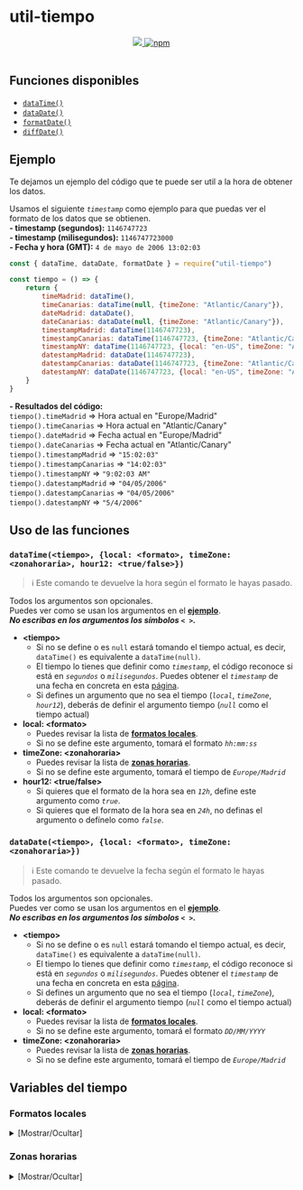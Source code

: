 # util-tiempo

<div align="center">
<a href="https://www.npmjs.com/package/util-tiempo">
<img src="https://img.shields.io/npm/v/util-tiempo?label=Version&logo=npm&style=for-the-badge">
</a>
<a href="https://www.npmjs.com/package/util-tiempo">
<img alt="npm" src="https://img.shields.io/npm/dw/util-tiempo?logo=npm&style=for-the-badge">
</a><br><br>
</div>

## Funciones disponibles
* [`dataTime()`](#dataTime)
* [`dataDate()`](#dataDate)
* [`formatDate()`](#formatDate)
* [`diffDate()`](#formatDate)

<h2 id="ejemplo">Ejemplo</h2>

Te dejamos un ejemplo del código que te puede ser util a la hora de obtener los datos.

Usamos el siguiente *`timestamp`* como ejemplo para que puedas ver el formato de los datos que se obtienen.<br>
**- timestamp (segundos):** `1146747723`<br>
**- timestamp (milisegundos):** `1146747723000`<br>
**- Fecha y hora (GMT):** `4 de mayo de 2006 13:02:03`

```js
const { dataTime, dataDate, formatDate } = require("util-tiempo")

const tiempo = () => {
    return {
        timeMadrid: dataTime(),
        timeCanarias: dataTime(null, {timeZone: "Atlantic/Canary"}),
        dateMadrid: dataDate(),
        dateCanarias: dataDate(null, {timeZone: "Atlantic/Canary"}),
        timestampMadrid: dataTime(1146747723),
        timestampCanarias: dataTime(1146747723, {timeZone: "Atlantic/Canary"}),
        timestampNY: dataTime(1146747723, {local: "en-US", timeZone: "America/New_York", hour12: true}),
        datestampMadrid: dataDate(1146747723),
        datestampCanarias: dataDate(1146747723, {timeZone: "Atlantic/Canary"}),
        datestampNY: dataDate(1146747723, {local: "en-US", timeZone: "America/New_York"}),
    }
}
```

**\- Resultados del código:**<br>
`tiempo().timeMadrid` => Hora actual en "Europe/Madrid"<br>
`tiempo().timeCanarias` => Hora actual en "Atlantic/Canary"<br>
`tiempo().dateMadrid` => Fecha actual en "Europe/Madrid"<br>
`tiempo().dateCanarias` => Fecha actual en "Atlantic/Canary"<br>
`tiempo().timestampMadrid` => `"15:02:03"`<br>
`tiempo().timestampCanarias` => `"14:02:03"`<br>
`tiempo().timestampNY` => `"9:02:03 AM"`<br>
`tiempo().datestampMadrid` => `"04/05/2006"`<br>
`tiempo().datestampCanarias` => `"04/05/2006"`<br>
`tiempo().datestampNY` => `"5/4/2006"`<br>


## Uso de las funciones

<h3 id="dataTime">
<code>dataTime(&lt;tiempo&gt;, {local: &lt;formato&gt;, timeZone: &lt;zonahoraria&gt;, hour12: &lt;true/false&gt;})</code>
</h3>

> ℹ Este comando te devuelve la hora según el formato le hayas pasado.

Todos los argumentos son opcionales.<br>
Puedes ver como se usan los argumentos en el [**ejemplo**](#ejemplo).<br>***No escribas en los argumentos los símbolos `< >`.***
* **&lt;tiempo&gt;**
  * Si no se define o es `null` estará tomando el tiempo actual, es decir, `dataTime()` es equivalente a `dataTime(null)`.
  * El tiempo lo tienes que definir como *`timestamp`*, el código reconoce si está en *`segundos`* o *`milisegundos`*. Puedes obtener el *`timestamp`* de una fecha en concreta en esta [página](https://www.epochconverter.com/ 'Epoch & Unix Timestamp Conversion Tools').
  * Si defines un argumento que no sea el tiempo (*`local`*, *`timeZone`*, *`hour12`*), deberás de definir el argumento tiempo (*`null`* como el tiempo actual)
* **local: &lt;formato&gt;** 
  * Puedes revisar la lista de [**formatos locales**](#local).
  * Si no se define este argumento, tomará el formato *`hh:mm:ss`*
* **timeZone: &lt;zonahoraria&gt;** 
  * Puedes revisar la lista de [**zonas horarias**](#timezone).
  * Si no se define este argumento, tomará el tiempo de *`Europe/Madrid`*
* **hour12: &lt;true/false&gt;** 
  * Si quieres que el formato de la hora sea en *`12h`*, define este argumento como *`true`*.
  * Si quieres que el formato de la hora sea en *`24h`*, no definas el argumento o defínelo como *`false`*.

<h3 id="dataDate">
<code>dataDate(&lt;tiempo&gt;, {local: &lt;formato&gt;, timeZone: &lt;zonahoraria&gt;})</code>
</h3>

> ℹ Este comando te devuelve la fecha según el formato le hayas pasado.

Todos los argumentos son opcionales.<br>
Puedes ver como se usan los argumentos en el [**ejemplo**](#ejemplo).<br>***No escribas en los argumentos los símbolos `< >`.***
* **&lt;tiempo&gt;**
  * Si no se define o es `null` estará tomando el tiempo actual, es decir, `dataTime()` es equivalente a `dataTime(null)`.
  * El tiempo lo tienes que definir como *`timestamp`*, el código reconoce si está en *`segundos`* o *`milisegundos`*. Puedes obtener el *`timestamp`* de una fecha en concreta en esta [página](https://www.epochconverter.com/ 'Epoch & Unix Timestamp Conversion Tools').
  * Si defines un argumento que no sea el tiempo (*`local`*, *`timeZone`*), deberás de definir el argumento tiempo (*`null`* como el tiempo actual)
* **local: &lt;formato&gt;** 
  * Puedes revisar la lista de [**formatos locales**](#local).
  * Si no se define este argumento, tomará el formato *`DD/MM/YYYY`*
* **timeZone: &lt;zonahoraria&gt;** 
  * Puedes revisar la lista de [**zonas horarias**](#timezone).
  * Si no se define este argumento, tomará el tiempo de *`Europe/Madrid`*

## Variables del tiempo

<h3 id="local">Formatos locales</h3>

<div>
<details>
<summary>
<spam >
[Mostrar/Ocultar]
</spam>
</summary>
<br>
<div align="center">
<p><b><code>4 de mayo de 2006 01:02:03 (24h)</code></b></p>

<table style="text-align: center">
<tr><th><center>local</th><th><center>Time (24h)</th><th><center>Time (12h)</th><th><center>Date</th></tr>
<tr><td>ar-SA</td><td> ٠١:٠٢:٠٣</td><td> ١:٠٢:٠٣ ص</td><td>٦‏/٤‏/١٤٢٧ هـ</td></tr>
<tr><td>bn-BD</td><td> ০১:০২:০৩</td><td> ১:০২:০৩ AM</td><td>৪/৫/২০০৬</td></tr>
<tr><td>bn-IN</td><td> ০১:০২:০৩</td><td> ১:০২:০৩ AM</td><td>৪/৫/২০০৬</td></tr>
<tr><td>cs-CZ</td><td> 1:02:03</td><td> 1:02:03 dop.</td><td>4. 5. 2006</td></tr>
<tr><td>da-DK</td><td> 01.02.03</td><td> 1.02.03 AM</td><td>4.5.2006</td></tr>
<tr><td>de-AT</td><td> 01:02:03</td><td> 1:02:03 AM</td><td>4.5.2006</td></tr>
<tr><td>de-CH</td><td> 01:02:03</td><td> 1:02:03 AM</td><td>4.5.2006</td></tr>
<tr><td>de-DE</td><td> 01:02:03</td><td> 1:02:03 AM</td><td>4.5.2006</td></tr>
<tr><td>el-GR</td><td> 01:02:03</td><td> 1:02:03 π.μ.</td><td>4/5/2006</td></tr>
<tr><td>en-AU</td><td> 01:02:03</td><td> 1:02:03 am</td><td>04/05/2006</td></tr>
<tr><td>en-CA</td><td> 01:02:03</td><td> 1:02:03 a.m.</td><td>2006-05-04</td></tr>
<tr><td>en-GB</td><td> 01:02:03</td><td> 1:02:03 am</td><td>04/05/2006</td></tr>
<tr><td>en-IE</td><td> 01:02:03</td><td> 1:02:03 a.m.</td><td>4/5/2006</td></tr>
<tr><td>en-IN</td><td> 01:02:03</td><td> 1:02:03 am</td><td>4/5/2006</td></tr>
<tr><td>en-NZ</td><td> 01:02:03</td><td> 1:02:03 am</td><td>4/05/2006</td></tr>
<tr><td>en-US</td><td> 01:02:03</td><td> 1:02:03 AM</td><td>5/4/2006</td></tr>
<tr><td>en-ZA</td><td> 01:02:03</td><td> 1:02:03 am</td><td>2006/05/04</td></tr>
<tr><td>es-AR</td><td> 01:02:03</td><td> 01:02:03</td><td>4/5/2006</td></tr>
<tr><td>es-CL</td><td> 01:02:03</td><td> 1:02:03 a. m.</td><td>04-05-2006</td></tr>
<tr><td>es-CO</td><td> 1:02:03</td><td> 1:02:03 a. m.</td><td>4/5/2006</td></tr>
<tr><td>es-ES</td><td> 1:02:03</td><td> 1:02:03 a. m.</td><td>4/5/2006</td></tr>
<tr><td>es-MX</td><td> 1:02:03</td><td> 1:02:03 a. m.</td><td>4/5/2006</td></tr>
<tr><td>es-US</td><td> 01:02:03</td><td> 1:02:03 a. m.</td><td>4/5/2006</td></tr>
<tr><td>fi-FI</td><td> 1.02.03</td><td> 1.02.03 ap.</td><td>4.5.2006</td></tr>
<tr><td>fr-BE</td><td> 01:02:03</td><td> 1:02:03 AM</td><td>04/05/2006</td></tr>
<tr><td>fr-CA</td><td> 01 h 02 min 03 s</td><td> 1 h 02 min 03 s a.m.</td><td>2006-05-04</td></tr>
<tr><td>fr-CH</td><td> 01:02:03</td><td> 1:02:03 AM</td><td>04.05.2006</td></tr>
<tr><td>fr-FR</td><td> 01:02:03</td><td> 1:02:03 AM</td><td>04/05/2006</td></tr>
<tr><td>he-IL</td><td> 1:02:03</td><td> 1:02:03 לפנה״צ</td><td>4.5.2006</td></tr>
<tr><td>hi-IN</td><td> 01:02:03</td><td> 1:02:03 am</td><td>4/5/2006</td></tr>
<tr><td>hu-HU</td><td> 1:02:03</td><td> de. 1:02:03</td><td>2006. 05. 04.</td></tr>
<tr><td>id-ID</td><td> 01.02.03</td><td> 1.02.03 AM</td><td>4/5/2006</td></tr>
<tr><td>it-CH</td><td> 01:02:03</td><td> 1:02:03 AM</td><td>4/5/2006</td></tr>
<tr><td>it-IT</td><td> 01:02:03</td><td> 1:02:03 AM</td><td>4/5/2006</td></tr>
<tr><td>ja-JP</td><td> 1:02:03</td><td> 午前1:02:03</td><td>2006/5/4</td></tr>
<tr><td>ko-KR</td><td> 1시 2분 3초</td><td> 오전 1:02:03</td><td>2006. 5. 4.</td></tr>
<tr><td>nl-BE</td><td> 01:02:03</td><td> 1:02:03 a.m.</td><td>4/5/2006</td></tr>
<tr><td>nl-NL</td><td> 01:02:03</td><td> 1:02:03 a.m.</td><td>4-5-2006</td></tr>
<tr><td>no-NO</td><td> 01:02:03</td><td> 1:02:03 a.m.</td><td>4.5.2006</td></tr>
<tr><td>pl-PL</td><td> 01:02:03</td><td> 1:02:03 AM</td><td>4.05.2006</td></tr>
<tr><td>pt-BR</td><td> 01:02:03</td><td> 1:02:03 AM</td><td>04/05/2006</td></tr>
<tr><td>pt-PT</td><td> 01:02:03</td><td> 1:02:03 da manhã</td><td>04/05/2006</td></tr>
<tr><td>ro-RO</td><td> 01:02:03</td><td> 1:02:03 a.m.</td><td>04.05.2006</td></tr>
<tr><td>ru-RU</td><td> 01:02:03</td><td> 1:02:03 AM</td><td>04.05.2006</td></tr>
<tr><td>sk-SK</td><td> 1:02:03</td><td> 1:02:03 AM</td><td>4. 5. 2006</td></tr>
<tr><td>sv-SE</td><td> 01:02:03</td><td> 1:02:03 fm</td><td>2006-05-04</td></tr>
<tr><td>ta-IN</td><td> 01:02:03</td><td> முற்பகல் 1:02:03</td><td>4/5/2006</td></tr>
<tr><td>ta-LK</td><td> 01:02:03</td><td> முற்பகல் 1:02:03</td><td>4/5/2006</td></tr>
<tr><td>th-TH</td><td> 01:02:03</td><td> 1:02:03 ก่อนเที่ยง</td><td>4/5/2549</td></tr>
<tr><td>tr-TR</td><td> 01:02:03</td><td> ÖÖ 1:02:03</td><td>04.05.2006</td></tr>
<tr><td>zh-CN</td><td> 01:02:03</td><td> 上午1:02:03</td><td>2006/5/4</td></tr>
<tr><td>zh-HK</td><td> 01:02:03</td><td> 上午1:02:03</td><td>4/5/2006</td></tr>
<tr><td>zh-TW</td><td> 01:02:03</td><td> 上午1:02:03</td><td>2006/5/4</td></tr>
</table>
</div>
</details>
</div>

<h3 id="timezone">Zonas horarias</h3>

<div>
<details>
<summary>
[Mostrar/Ocultar]
</summary>
<br>

<table style="text-align: center" align="center">
<tr><th><center>timeZone</th><th><center>Portion of country covered
</th><th><center>UTC offset ±hh:mm</th><th><center>UTC DST offset ±hh:mm</th></tr>
<tr><td>Africa/Abidjan</td><td></td><td>+00:00</td><td>+00:00</td></tr>
<tr><td>Africa/Accra</td><td></td><td>+00:00</td><td>+00:00</td></tr>
<tr><td>Africa/Addis_Ababa</td><td></td><td>+03:00</td><td>+03:00</td></tr>
<tr><td>Africa/Algiers</td><td></td><td>+01:00</td><td>+01:00</td></tr>
<tr><td>Africa/Asmara</td><td></td><td>+03:00</td><td>+03:00</td></tr>
<tr><td>Africa/Asmera</td><td></td><td>+03:00</td><td>+03:00</td></tr>
<tr><td>Africa/Bamako</td><td></td><td>+00:00</td><td>+00:00</td></tr>
<tr><td>Africa/Bangui</td><td></td><td>+01:00</td><td>+01:00</td></tr>
<tr><td>Africa/Banjul</td><td></td><td>+00:00</td><td>+00:00</td></tr>
<tr><td>Africa/Bissau</td><td></td><td>+00:00</td><td>+00:00</td></tr>
<tr><td>Africa/Blantyre</td><td></td><td>+02:00</td><td>+02:00</td></tr>
<tr><td>Africa/Brazzaville</td><td></td><td>+01:00</td><td>+01:00</td></tr>
<tr><td>Africa/Bujumbura</td><td></td><td>+02:00</td><td>+02:00</td></tr>
<tr><td>Africa/Cairo</td><td></td><td>+02:00</td><td>+02:00</td></tr>
<tr><td>Africa/Casablanca</td><td></td><td>+01:00</td><td>+00:00</td></tr>
<tr><td>Africa/Ceuta</td><td>Ceuta, Melilla</td><td>+01:00</td><td>+02:00</td></tr>
<tr><td>Africa/Conakry</td><td></td><td>+00:00</td><td>+00:00</td></tr>
<tr><td>Africa/Dakar</td><td></td><td>+00:00</td><td>+00:00</td></tr>
<tr><td>Africa/Dar_es_Salaam</td><td></td><td>+03:00</td><td>+03:00</td></tr>
<tr><td>Africa/Djibouti</td><td></td><td>+03:00</td><td>+03:00</td></tr>
<tr><td>Africa/Douala</td><td></td><td>+01:00</td><td>+01:00</td></tr>
<tr><td>Africa/El_Aaiun</td><td></td><td>+01:00</td><td>+00:00</td></tr>
<tr><td>Africa/Freetown</td><td></td><td>+00:00</td><td>+00:00</td></tr>
<tr><td>Africa/Gaborone</td><td></td><td>+02:00</td><td>+02:00</td></tr>
<tr><td>Africa/Harare</td><td></td><td>+02:00</td><td>+02:00</td></tr>
<tr><td>Africa/Johannesburg</td><td></td><td>+02:00</td><td>+02:00</td></tr>
<tr><td>Africa/Juba</td><td></td><td>+02:00</td><td>+02:00</td></tr>
<tr><td>Africa/Kampala</td><td></td><td>+03:00</td><td>+03:00</td></tr>
<tr><td>Africa/Khartoum</td><td></td><td>+02:00</td><td>+02:00</td></tr>
<tr><td>Africa/Kigali</td><td></td><td>+02:00</td><td>+02:00</td></tr>
<tr><td>Africa/Kinshasa</td><td>Dem. Rep. of Congo (west)</td><td>+01:00</td><td>+01:00</td></tr>
<tr><td>Africa/Lagos</td><td>West Africa Time</td><td>+01:00</td><td>+01:00</td></tr>
<tr><td>Africa/Libreville</td><td></td><td>+01:00</td><td>+01:00</td></tr>
<tr><td>Africa/Lome</td><td></td><td>+00:00</td><td>+00:00</td></tr>
<tr><td>Africa/Luanda</td><td></td><td>+01:00</td><td>+01:00</td></tr>
<tr><td>Africa/Lubumbashi</td><td>Dem. Rep. of Congo (east)</td><td>+02:00</td><td>+02:00</td></tr>
<tr><td>Africa/Lusaka</td><td></td><td>+02:00</td><td>+02:00</td></tr>
<tr><td>Africa/Malabo</td><td></td><td>+01:00</td><td>+01:00</td></tr>
<tr><td>Africa/Maputo</td><td>Central Africa Time</td><td>+02:00</td><td>+02:00</td></tr>
<tr><td>Africa/Maseru</td><td></td><td>+02:00</td><td>+02:00</td></tr>
<tr><td>Africa/Mbabane</td><td></td><td>+02:00</td><td>+02:00</td></tr>
<tr><td>Africa/Mogadishu</td><td></td><td>+03:00</td><td>+03:00</td></tr>
<tr><td>Africa/Monrovia</td><td></td><td>+00:00</td><td>+00:00</td></tr>
<tr><td>Africa/Nairobi</td><td></td><td>+03:00</td><td>+03:00</td></tr>
<tr><td>Africa/Ndjamena</td><td></td><td>+01:00</td><td>+01:00</td></tr>
<tr><td>Africa/Niamey</td><td></td><td>+01:00</td><td>+01:00</td></tr>
<tr><td>Africa/Nouakchott</td><td></td><td>+00:00</td><td>+00:00</td></tr>
<tr><td>Africa/Ouagadougou</td><td></td><td>+00:00</td><td>+00:00</td></tr>
<tr><td>Africa/Porto-Novo</td><td></td><td>+01:00</td><td>+01:00</td></tr>
<tr><td>Africa/Sao_Tome</td><td></td><td>+00:00</td><td>+00:00</td></tr>
<tr><td>Africa/Timbuktu</td><td></td><td>+00:00</td><td>+00:00</td></tr>
<tr><td>Africa/Tripoli</td><td></td><td>+02:00</td><td>+02:00</td></tr>
<tr><td>Africa/Tunis</td><td></td><td>+01:00</td><td>+01:00</td></tr>
<tr><td>Africa/Windhoek</td><td></td><td>+02:00</td><td>+02:00</td></tr>
<tr><td>America/Adak</td><td>Aleutian Islands</td><td>-10:00</td><td>-09:00</td></tr>
<tr><td>America/Anchorage</td><td>Alaska (most areas)</td><td>-09:00</td><td>-08:00</td></tr>
<tr><td>America/Anguilla</td><td></td><td>-04:00</td><td>-04:00</td></tr>
<tr><td>America/Antigua</td><td></td><td>-04:00</td><td>-04:00</td></tr>
<tr><td>America/Araguaina</td><td>Tocantins</td><td>-03:00</td><td>-03:00</td></tr>
<tr><td>America/Argentina/Buenos_Aires</td><td>Buenos Aires (BA, CF)</td><td>-03:00</td><td>-03:00</td></tr>
<tr><td>America/Argentina/Catamarca</td><td>Catamarca (CT); Chubut (CH)</td><td>-03:00</td><td>-03:00</td></tr>
<tr><td>America/Argentina/ComodRivadavia</td><td></td><td>-03:00</td><td>-03:00</td></tr>
<tr><td>America/Argentina/Cordoba</td><td>Argentina (most areas: CB, CC, CN, ER, FM, MN, SE, SF)</td><td>-03:00</td><td>-03:00</td></tr>
<tr><td>America/Argentina/Jujuy</td><td>Jujuy (JY)</td><td>-03:00</td><td>-03:00</td></tr>
<tr><td>America/Argentina/La_Rioja</td><td>La Rioja (LR)</td><td>-03:00</td><td>-03:00</td></tr>
<tr><td>America/Argentina/Mendoza</td><td>Mendoza (MZ)</td><td>-03:00</td><td>-03:00</td></tr>
<tr><td>America/Argentina/Rio_Gallegos</td><td>Santa Cruz (SC)</td><td>-03:00</td><td>-03:00</td></tr>
<tr><td>America/Argentina/Salta</td><td>Salta (SA, LP, NQ, RN)</td><td>-03:00</td><td>-03:00</td></tr>
<tr><td>America/Argentina/San_Juan</td><td>San Juan (SJ)</td><td>-03:00</td><td>-03:00</td></tr>
<tr><td>America/Argentina/San_Luis</td><td>San Luis (SL)</td><td>-03:00</td><td>-03:00</td></tr>
<tr><td>America/Argentina/Tucuman</td><td>Tucumán (TM)</td><td>-03:00</td><td>-03:00</td></tr>
<tr><td>America/Argentina/Ushuaia</td><td>Tierra del Fuego (TF)</td><td>-03:00</td><td>-03:00</td></tr>
<tr><td>America/Aruba</td><td></td><td>-04:00</td><td>-04:00</td></tr>
<tr><td>America/Asuncion</td><td></td><td>-04:00</td><td>-03:00</td></tr>
<tr><td>America/Atikokan</td><td>EST - ON (Atikokan); NU (Coral H)</td><td>-05:00</td><td>-05:00</td></tr>
<tr><td>America/Atka</td><td></td><td>-10:00</td><td>-09:00</td></tr>
<tr><td>America/Bahia</td><td>Bahia</td><td>-03:00</td><td>-03:00</td></tr>
<tr><td>America/Bahia_Banderas</td><td>Central Time - Bahía de Banderas</td><td>-06:00</td><td>-05:00</td></tr>
<tr><td>America/Barbados</td><td></td><td>-04:00</td><td>-04:00</td></tr>
<tr><td>America/Belem</td><td>Pará (east); Amapá</td><td>-03:00</td><td>-03:00</td></tr>
<tr><td>America/Belize</td><td></td><td>-06:00</td><td>-06:00</td></tr>
<tr><td>America/Blanc-Sablon</td><td>AST - QC (Lower North Shore)</td><td>-04:00</td><td>-04:00</td></tr>
<tr><td>America/Boa_Vista</td><td>Roraima</td><td>-04:00</td><td>-04:00</td></tr>
<tr><td>America/Bogota</td><td></td><td>-05:00</td><td>-05:00</td></tr>
<tr><td>America/Boise</td><td>Mountain - ID (south); OR (east)</td><td>-07:00</td><td>-06:00</td></tr>
<tr><td>America/Buenos_Aires</td><td></td><td>-03:00</td><td>-03:00</td></tr>
<tr><td>America/Cambridge_Bay</td><td>Mountain - NU (west)</td><td>-07:00</td><td>-06:00</td></tr>
<tr><td>America/Campo_Grande</td><td>Mato Grosso do Sul</td><td>-04:00</td><td>-04:00</td></tr>
<tr><td>America/Cancun</td><td>Eastern Standard Time - Quintana Roo</td><td>-05:00</td><td>-05:00</td></tr>
<tr><td>America/Caracas</td><td></td><td>-04:00</td><td>-04:00</td></tr>
<tr><td>America/Catamarca</td><td></td><td>-03:00</td><td>-03:00</td></tr>
<tr><td>America/Cayenne</td><td></td><td>-03:00</td><td>-03:00</td></tr>
<tr><td>America/Cayman</td><td></td><td>-05:00</td><td>-05:00</td></tr>
<tr><td>America/Chicago</td><td>Central (most areas)</td><td>-06:00</td><td>-05:00</td></tr>
<tr><td>America/Chihuahua</td><td>Mountain Time - Chihuahua (most areas)</td><td>-07:00</td><td>-06:00</td></tr>
<tr><td>America/Coral_Harbour</td><td></td><td>-05:00</td><td>-05:00</td></tr>
<tr><td>America/Cordoba</td><td></td><td>-03:00</td><td>-03:00</td></tr>
<tr><td>America/Costa_Rica</td><td></td><td>-06:00</td><td>-06:00</td></tr>
<tr><td>America/Creston</td><td>MST - BC (Creston)</td><td>-07:00</td><td>-07:00</td></tr>
<tr><td>America/Cuiaba</td><td>Mato Grosso</td><td>-04:00</td><td>-04:00</td></tr>
<tr><td>America/Curacao</td><td></td><td>-04:00</td><td>-04:00</td></tr>
<tr><td>America/Danmarkshavn</td><td>National Park (east coast)</td><td>+00:00</td><td>+00:00</td></tr>
<tr><td>America/Dawson</td><td>MST - Yukon (west)</td><td>-07:00</td><td>-07:00</td></tr>
<tr><td>America/Dawson_Creek</td><td>MST - BC (Dawson Cr, Ft St John)</td><td>-07:00</td><td>-07:00</td></tr>
<tr><td>America/Denver</td><td>Mountain (most areas)</td><td>-07:00</td><td>-06:00</td></tr>
<tr><td>America/Detroit</td><td>Eastern - MI (most areas)</td><td>-05:00</td><td>-04:00</td></tr>
<tr><td>America/Dominica</td><td></td><td>-04:00</td><td>-04:00</td></tr>
<tr><td>America/Edmonton</td><td>Mountain - AB; BC (E); SK (W)</td><td>-07:00</td><td>-06:00</td></tr>
<tr><td>America/Eirunepe</td><td>Amazonas (west)</td><td>-05:00</td><td>-05:00</td></tr>
<tr><td>America/El_Salvador</td><td></td><td>-06:00</td><td>-06:00</td></tr>
<tr><td>America/Ensenada</td><td></td><td>-08:00</td><td>-07:00</td></tr>
<tr><td>America/Fort_Nelson</td><td>MST - BC (Ft Nelson)</td><td>-07:00</td><td>-07:00</td></tr>
<tr><td>America/Fort_Wayne</td><td></td><td>-05:00</td><td>-04:00</td></tr>
<tr><td>America/Fortaleza</td><td>Brazil (northeast: MA, PI, CE, RN, PB)</td><td>-03:00</td><td>-03:00</td></tr>
<tr><td>America/Glace_Bay</td><td>Atlantic - NS (Cape Breton)</td><td>-04:00</td><td>-03:00</td></tr>
<tr><td>America/Godthab</td><td></td><td>-03:00</td><td>-02:00</td></tr>
<tr><td>America/Goose_Bay</td><td>Atlantic - Labrador (most areas)</td><td>-04:00</td><td>-03:00</td></tr>
<tr><td>America/Grand_Turk</td><td></td><td>-05:00</td><td>-04:00</td></tr>
<tr><td>America/Grenada</td><td></td><td>-04:00</td><td>-04:00</td></tr>
<tr><td>America/Guadeloupe</td><td></td><td>-04:00</td><td>-04:00</td></tr>
<tr><td>America/Guatemala</td><td></td><td>-06:00</td><td>-06:00</td></tr>
<tr><td>America/Guayaquil</td><td>Ecuador (mainland)</td><td>-05:00</td><td>-05:00</td></tr>
<tr><td>America/Guyana</td><td></td><td>-04:00</td><td>-04:00</td></tr>
<tr><td>America/Halifax</td><td>Atlantic - NS (most areas); PE</td><td>-04:00</td><td>-03:00</td></tr>
<tr><td>America/Havana</td><td></td><td>-05:00</td><td>-04:00</td></tr>
<tr><td>America/Hermosillo</td><td>Mountain Standard Time - Sonora</td><td>-07:00</td><td>-07:00</td></tr>
<tr><td>America/Indiana/Indianapolis</td><td>Eastern - IN (most areas)</td><td>-05:00</td><td>-04:00</td></tr>
<tr><td>America/Indiana/Knox</td><td>Central - IN (Starke)</td><td>-06:00</td><td>-05:00</td></tr>
<tr><td>America/Indiana/Marengo</td><td>Eastern - IN (Crawford)</td><td>-05:00</td><td>-04:00</td></tr>
<tr><td>America/Indiana/Petersburg</td><td>Eastern - IN (Pike)</td><td>-05:00</td><td>-04:00</td></tr>
<tr><td>America/Indiana/Tell_City</td><td>Central - IN (Perry)</td><td>-06:00</td><td>-05:00</td></tr>
<tr><td>America/Indiana/Vevay</td><td>Eastern - IN (Switzerland)</td><td>-05:00</td><td>-04:00</td></tr>
<tr><td>America/Indiana/Vincennes</td><td>Eastern - IN (Da, Du, K, Mn)</td><td>-05:00</td><td>-04:00</td></tr>
<tr><td>America/Indiana/Winamac</td><td>Eastern - IN (Pulaski)</td><td>-05:00</td><td>-04:00</td></tr>
<tr><td>America/Indianapolis</td><td></td><td>-05:00</td><td>-04:00</td></tr>
<tr><td>America/Inuvik</td><td>Mountain - NT (west)</td><td>-07:00</td><td>-06:00</td></tr>
<tr><td>America/Iqaluit</td><td>Eastern - NU (most east areas)</td><td>-05:00</td><td>-04:00</td></tr>
<tr><td>America/Jamaica</td><td></td><td>-05:00</td><td>-05:00</td></tr>
<tr><td>America/Jujuy</td><td></td><td>-03:00</td><td>-03:00</td></tr>
<tr><td>America/Juneau</td><td>Alaska - Juneau area</td><td>-09:00</td><td>-08:00</td></tr>
<tr><td>America/Kentucky/Louisville</td><td>Eastern - KY (Louisville area)</td><td>-05:00</td><td>-04:00</td></tr>
<tr><td>America/Kentucky/Monticello</td><td>Eastern - KY (Wayne)</td><td>-05:00</td><td>-04:00</td></tr>
<tr><td>America/Knox_IN</td><td></td><td>-06:00</td><td>-05:00</td></tr>
<tr><td>America/Kralendijk</td><td></td><td>-04:00</td><td>-04:00</td></tr>
<tr><td>America/La_Paz</td><td></td><td>-04:00</td><td>-04:00</td></tr>
<tr><td>America/Lima</td><td></td><td>-05:00</td><td>-05:00</td></tr>
<tr><td>America/Los_Angeles</td><td>Pacific</td><td>-08:00</td><td>-07:00</td></tr>
<tr><td>America/Louisville</td><td></td><td>-05:00</td><td>-04:00</td></tr>
<tr><td>America/Lower_Princes</td><td></td><td>-04:00</td><td>-04:00</td></tr>
<tr><td>America/Maceio</td><td>Alagoas, Sergipe</td><td>-03:00</td><td>-03:00</td></tr>
<tr><td>America/Managua</td><td></td><td>-06:00</td><td>-06:00</td></tr>
<tr><td>America/Manaus</td><td>Amazonas (east)</td><td>-04:00</td><td>-04:00</td></tr>
<tr><td>America/Marigot</td><td></td><td>-04:00</td><td>-04:00</td></tr>
<tr><td>America/Martinique</td><td></td><td>-04:00</td><td>-04:00</td></tr>
<tr><td>America/Matamoros</td><td>Central Time US - Coahuila, Nuevo León, Tamaulipas (US border)</td><td>-06:00</td><td>-05:00</td></tr>
<tr><td>America/Mazatlan</td><td>Mountain Time - Baja California Sur, Nayarit, Sinaloa</td><td>-07:00</td><td>-06:00</td></tr>
<tr><td>America/Mendoza</td><td></td><td>-03:00</td><td>-03:00</td></tr>
<tr><td>America/Menominee</td><td>Central - MI (Wisconsin border)</td><td>-06:00</td><td>-05:00</td></tr>
<tr><td>America/Merida</td><td>Central Time - Campeche, Yucatán</td><td>-06:00</td><td>-05:00</td></tr>
<tr><td>America/Metlakatla</td><td>Alaska - Annette Island</td><td>-09:00</td><td>-08:00</td></tr>
<tr><td>America/Mexico_City</td><td>Central Time</td><td>-06:00</td><td>-05:00</td></tr>
<tr><td>America/Miquelon</td><td></td><td>-03:00</td><td>-02:00</td></tr>
<tr><td>America/Moncton</td><td>Atlantic - New Brunswick</td><td>-04:00</td><td>-03:00</td></tr>
<tr><td>America/Monterrey</td><td>Central Time - Durango; Coahuila, Nuevo León, Tamaulipas (most areas)</td><td>-06:00</td><td>-05:00</td></tr>
<tr><td>America/Montevideo</td><td></td><td>-03:00</td><td>-03:00</td></tr>
<tr><td>America/Montreal</td><td></td><td>-05:00</td><td>-04:00</td></tr>
<tr><td>America/Montserrat</td><td></td><td>-04:00</td><td>-04:00</td></tr>
<tr><td>America/Nassau</td><td></td><td>-05:00</td><td>-04:00</td></tr>
<tr><td>America/New_York</td><td>Eastern (most areas)</td><td>-05:00</td><td>-04:00</td></tr>
<tr><td>America/Nipigon</td><td>Eastern - ON, QC (no DST 1967-73)</td><td>-05:00</td><td>-04:00</td></tr>
<tr><td>America/Nome</td><td>Alaska (west)</td><td>-09:00</td><td>-08:00</td></tr>
<tr><td>America/Noronha</td><td>Atlantic islands</td><td>-02:00</td><td>-02:00</td></tr>
<tr><td>America/North_Dakota/Beulah</td><td>Central - ND (Mercer)</td><td>-06:00</td><td>-05:00</td></tr>
<tr><td>America/North_Dakota/Center</td><td>Central - ND (Oliver)</td><td>-06:00</td><td>-05:00</td></tr>
<tr><td>America/North_Dakota/New_Salem</td><td>Central - ND (Morton rural)</td><td>-06:00</td><td>-05:00</td></tr>
<tr><td>America/Nuuk</td><td>Greenland (most areas)</td><td>-03:00</td><td>-02:00</td></tr>
<tr><td>America/Ojinaga</td><td>Mountain Time US - Chihuahua (US border)</td><td>-07:00</td><td>-06:00</td></tr>
<tr><td>America/Panama</td><td></td><td>-05:00</td><td>-05:00</td></tr>
<tr><td>America/Pangnirtung</td><td>Eastern - NU (Pangnirtung)</td><td>-05:00</td><td>-04:00</td></tr>
<tr><td>America/Paramaribo</td><td></td><td>-03:00</td><td>-03:00</td></tr>
<tr><td>America/Phoenix</td><td>MST - Arizona (except Navajo)</td><td>-07:00</td><td>-07:00</td></tr>
<tr><td>America/Port-au-Prince</td><td></td><td>-05:00</td><td>-04:00</td></tr>
<tr><td>America/Port_of_Spain</td><td></td><td>-04:00</td><td>-04:00</td></tr>
<tr><td>America/Porto_Acre</td><td></td><td>-05:00</td><td>-05:00</td></tr>
<tr><td>America/Porto_Velho</td><td>Rondônia</td><td>-04:00</td><td>-04:00</td></tr>
<tr><td>America/Puerto_Rico</td><td></td><td>-04:00</td><td>-04:00</td></tr>
<tr><td>America/Punta_Arenas</td><td>Region of Magallanes</td><td>-03:00</td><td>-03:00</td></tr>
<tr><td>America/Rainy_River</td><td>Central - ON (Rainy R, Ft Frances)</td><td>-06:00</td><td>-05:00</td></tr>
<tr><td>America/Rankin_Inlet</td><td>Central - NU (central)</td><td>-06:00</td><td>-05:00</td></tr>
<tr><td>America/Recife</td><td>Pernambuco</td><td>-03:00</td><td>-03:00</td></tr>
<tr><td>America/Regina</td><td>CST - SK (most areas)</td><td>-06:00</td><td>-06:00</td></tr>
<tr><td>America/Resolute</td><td>Central - NU (Resolute)</td><td>-06:00</td><td>-05:00</td></tr>
<tr><td>America/Rio_Branco</td><td>Acre</td><td>-05:00</td><td>-05:00</td></tr>
<tr><td>America/Rosario</td><td></td><td>-03:00</td><td>-03:00</td></tr>
<tr><td>America/Santa_Isabel</td><td></td><td>-08:00</td><td>-07:00</td></tr>
<tr><td>America/Santarem</td><td>Pará (west)</td><td>-03:00</td><td>-03:00</td></tr>
<tr><td>America/Santiago</td><td>Chile (most areas)</td><td>-04:00</td><td>-03:00</td></tr>
<tr><td>America/Santo_Domingo</td><td></td><td>-04:00</td><td>-04:00</td></tr>
<tr><td>America/Sao_Paulo</td><td>Brazil (southeast: GO, DF, MG, ES, RJ, SP, PR, SC, RS)</td><td>-03:00</td><td>-03:00</td></tr>
<tr><td>America/Scoresbysund</td><td>Scoresbysund/Ittoqqortoormiit</td><td>-01:00</td><td>+00:00</td></tr>
<tr><td>America/Shiprock</td><td></td><td>-07:00</td><td>-06:00</td></tr>
<tr><td>America/Sitka</td><td>Alaska - Sitka area</td><td>-09:00</td><td>-08:00</td></tr>
<tr><td>America/St_Barthelemy</td><td></td><td>-04:00</td><td>-04:00</td></tr>
<tr><td>America/St_Johns</td><td>Newfoundland; Labrador (southeast)</td><td>-03:30</td><td>-02:30</td></tr>
<tr><td>America/St_Kitts</td><td></td><td>-04:00</td><td>-04:00</td></tr>
<tr><td>America/St_Lucia</td><td></td><td>-04:00</td><td>-04:00</td></tr>
<tr><td>America/St_Thomas</td><td></td><td>-04:00</td><td>-04:00</td></tr>
<tr><td>America/St_Vincent</td><td></td><td>-04:00</td><td>-04:00</td></tr>
<tr><td>America/Swift_Current</td><td>CST - SK (midwest)</td><td>-06:00</td><td>-06:00</td></tr>
<tr><td>America/Tegucigalpa</td><td></td><td>-06:00</td><td>-06:00</td></tr>
<tr><td>America/Thule</td><td>Thule/Pituffik</td><td>-04:00</td><td>-03:00</td></tr>
<tr><td>America/Thunder_Bay</td><td>Eastern - ON (Thunder Bay)</td><td>-05:00</td><td>-04:00</td></tr>
<tr><td>America/Tijuana</td><td>Pacific Time US - Baja California</td><td>-08:00</td><td>-07:00</td></tr>
<tr><td>America/Toronto</td><td>Eastern - ON, QC (most areas)</td><td>-05:00</td><td>-04:00</td></tr>
<tr><td>America/Tortola</td><td></td><td>-04:00</td><td>-04:00</td></tr>
<tr><td>America/Vancouver</td><td>Pacific - BC (most areas)</td><td>-08:00</td><td>-07:00</td></tr>
<tr><td>America/Virgin</td><td></td><td>-04:00</td><td>-04:00</td></tr>
<tr><td>America/Whitehorse</td><td>MST - Yukon (east)</td><td>-07:00</td><td>-07:00</td></tr>
<tr><td>America/Winnipeg</td><td>Central - ON (west); Manitoba</td><td>-06:00</td><td>-05:00</td></tr>
<tr><td>America/Yakutat</td><td>Alaska - Yakutat</td><td>-09:00</td><td>-08:00</td></tr>
<tr><td>America/Yellowknife</td><td>Mountain - NT (central)</td><td>-07:00</td><td>-06:00</td></tr>
<tr><td>Antarctica/Casey</td><td>Casey</td><td>+11:00</td><td>+11:00</td></tr>
<tr><td>Antarctica/Davis</td><td>Davis</td><td>+07:00</td><td>+07:00</td></tr>
<tr><td>Antarctica/DumontDUrville</td><td>Dumont-d&#39;Urville</td><td>+10:00</td><td>+10:00</td></tr>
<tr><td>Antarctica/Macquarie</td><td>Macquarie Island</td><td>+10:00</td><td>+11:00</td></tr>
<tr><td>Antarctica/Mawson</td><td>Mawson</td><td>+05:00</td><td>+05:00</td></tr>
<tr><td>Antarctica/McMurdo</td><td>New Zealand time - McMurdo, South Pole</td><td>+12:00</td><td>+13:00</td></tr>
<tr><td>Antarctica/Palmer</td><td>Palmer</td><td>-03:00</td><td>-03:00</td></tr>
<tr><td>Antarctica/Rothera</td><td>Rothera</td><td>-03:00</td><td>-03:00</td></tr>
<tr><td>Antarctica/South_Pole</td><td></td><td>+12:00</td><td>+13:00</td></tr>
<tr><td>Antarctica/Syowa</td><td>Syowa</td><td>+03:00</td><td>+03:00</td></tr>
<tr><td>Antarctica/Troll</td><td>Troll</td><td>+00:00</td><td>+02:00</td></tr>
<tr><td>Antarctica/Vostok</td><td>Vostok</td><td>+06:00</td><td>+06:00</td></tr>
<tr><td>Arctic/Longyearbyen</td><td></td><td>+01:00</td><td>+02:00</td></tr>
<tr><td>Asia/Aden</td><td></td><td>+03:00</td><td>+03:00</td></tr>
<tr><td>Asia/Almaty</td><td>Kazakhstan (most areas)</td><td>+06:00</td><td>+06:00</td></tr>
<tr><td>Asia/Amman</td><td></td><td>+02:00</td><td>+03:00</td></tr>
<tr><td>Asia/Anadyr</td><td>MSK+09 - Bering Sea</td><td>+12:00</td><td>+12:00</td></tr>
<tr><td>Asia/Aqtau</td><td>Mangghysta-/Mankistau</td><td>+05:00</td><td>+05:00</td></tr>
<tr><td>Asia/Aqtobe</td><td>Aqtöbe/Aktobe</td><td>+05:00</td><td>+05:00</td></tr>
<tr><td>Asia/Ashgabat</td><td></td><td>+05:00</td><td>+05:00</td></tr>
<tr><td>Asia/Ashkhabad</td><td></td><td>+05:00</td><td>+05:00</td></tr>
<tr><td>Asia/Atyrau</td><td>Atyra-/Atirau/Gur&#39;yev</td><td>+05:00</td><td>+05:00</td></tr>
<tr><td>Asia/Baghdad</td><td></td><td>+03:00</td><td>+03:00</td></tr>
<tr><td>Asia/Bahrain</td><td></td><td>+03:00</td><td>+03:00</td></tr>
<tr><td>Asia/Baku</td><td></td><td>+04:00</td><td>+04:00</td></tr>
<tr><td>Asia/Bangkok</td><td>Indochina (most areas)</td><td>+07:00</td><td>+07:00</td></tr>
<tr><td>Asia/Barnaul</td><td>MSK+04 - Altai</td><td>+07:00</td><td>+07:00</td></tr>
<tr><td>Asia/Beirut</td><td></td><td>+02:00</td><td>+03:00</td></tr>
<tr><td>Asia/Bishkek</td><td></td><td>+06:00</td><td>+06:00</td></tr>
<tr><td>Asia/Brunei</td><td></td><td>+08:00</td><td>+08:00</td></tr>
<tr><td>Asia/Calcutta</td><td></td><td>+05:30</td><td>+05:30</td></tr>
<tr><td>Asia/Chita</td><td>MSK+06 - Zabaykalsky</td><td>+09:00</td><td>+09:00</td></tr>
<tr><td>Asia/Choibalsan</td><td>Dornod, Sükhbaatar</td><td>+08:00</td><td>+08:00</td></tr>
<tr><td>Asia/Chongqing</td><td></td><td>+08:00</td><td>+08:00</td></tr>
<tr><td>Asia/Chungking</td><td></td><td>+08:00</td><td>+08:00</td></tr>
<tr><td>Asia/Colombo</td><td></td><td>+05:30</td><td>+05:30</td></tr>
<tr><td>Asia/Dacca</td><td></td><td>+06:00</td><td>+06:00</td></tr>
<tr><td>Asia/Damascus</td><td></td><td>+02:00</td><td>+03:00</td></tr>
<tr><td>Asia/Dhaka</td><td></td><td>+06:00</td><td>+06:00</td></tr>
<tr><td>Asia/Dili</td><td></td><td>+09:00</td><td>+09:00</td></tr>
<tr><td>Asia/Dubai</td><td></td><td>+04:00</td><td>+04:00</td></tr>
<tr><td>Asia/Dushanbe</td><td></td><td>+05:00</td><td>+05:00</td></tr>
<tr><td>Asia/Famagusta</td><td>Northern Cyprus</td><td>+02:00</td><td>+03:00</td></tr>
<tr><td>Asia/Gaza</td><td>Gaza Strip</td><td>+02:00</td><td>+03:00</td></tr>
<tr><td>Asia/Harbin</td><td></td><td>+08:00</td><td>+08:00</td></tr>
<tr><td>Asia/Hebron</td><td>West Bank</td><td>+02:00</td><td>+03:00</td></tr>
<tr><td>Asia/Ho_Chi_Minh</td><td>Vietnam (south)</td><td>+07:00</td><td>+07:00</td></tr>
<tr><td>Asia/Hong_Kong</td><td></td><td>+08:00</td><td>+08:00</td></tr>
<tr><td>Asia/Hovd</td><td>Bayan-Ölgii, Govi-Altai, Hovd, Uvs, Zavkhan</td><td>+07:00</td><td>+07:00</td></tr>
<tr><td>Asia/Irkutsk</td><td>MSK+05 - Irkutsk, Buryatia</td><td>+08:00</td><td>+08:00</td></tr>
<tr><td>Asia/Istanbul</td><td></td><td>+03:00</td><td>+03:00</td></tr>
<tr><td>Asia/Jakarta</td><td>Java, Sumatra</td><td>+07:00</td><td>+07:00</td></tr>
<tr><td>Asia/Jayapura</td><td>New Guinea (West Papua / Irian Jaya); Malukus/Moluccas</td><td>+09:00</td><td>+09:00</td></tr>
<tr><td>Asia/Jerusalem</td><td></td><td>+02:00</td><td>+03:00</td></tr>
<tr><td>Asia/Kabul</td><td></td><td>+04:30</td><td>+04:30</td></tr>
<tr><td>Asia/Kamchatka</td><td>MSK+09 - Kamchatka</td><td>+12:00</td><td>+12:00</td></tr>
<tr><td>Asia/Karachi</td><td></td><td>+05:00</td><td>+05:00</td></tr>
<tr><td>Asia/Kashgar</td><td></td><td>+06:00</td><td>+06:00</td></tr>
<tr><td>Asia/Kathmandu</td><td></td><td>+05:45</td><td>+05:45</td></tr>
<tr><td>Asia/Katmandu</td><td></td><td>+05:45</td><td>+05:45</td></tr>
<tr><td>Asia/Khandyga</td><td>MSK+06 - Tomponsky, Ust-Maysky</td><td>+09:00</td><td>+09:00</td></tr>
<tr><td>Asia/Kolkata</td><td></td><td>+05:30</td><td>+05:30</td></tr>
<tr><td>Asia/Krasnoyarsk</td><td>MSK+04 - Krasnoyarsk area</td><td>+07:00</td><td>+07:00</td></tr>
<tr><td>Asia/Kuala_Lumpur</td><td>Malaysia (peninsula)</td><td>+08:00</td><td>+08:00</td></tr>
<tr><td>Asia/Kuching</td><td>Sabah, Sarawak</td><td>+08:00</td><td>+08:00</td></tr>
<tr><td>Asia/Kuwait</td><td></td><td>+03:00</td><td>+03:00</td></tr>
<tr><td>Asia/Macao</td><td></td><td>+08:00</td><td>+08:00</td></tr>
<tr><td>Asia/Macau</td><td></td><td>+08:00</td><td>+08:00</td></tr>
<tr><td>Asia/Magadan</td><td>MSK+08 - Magadan</td><td>+11:00</td><td>+11:00</td></tr>
<tr><td>Asia/Makassar</td><td>Borneo (east, south); Sulawesi/Celebes, Bali, Nusa Tengarra; Timor (west)</td><td>+08:00</td><td>+08:00</td></tr>
<tr><td>Asia/Manila</td><td></td><td>+08:00</td><td>+08:00</td></tr>
<tr><td>Asia/Muscat</td><td></td><td>+04:00</td><td>+04:00</td></tr>
<tr><td>Asia/Nicosia</td><td>Cyprus (most areas)</td><td>+02:00</td><td>+03:00</td></tr>
<tr><td>Asia/Novokuznetsk</td><td>MSK+04 - Kemerovo</td><td>+07:00</td><td>+07:00</td></tr>
<tr><td>Asia/Novosibirsk</td><td>MSK+04 - Novosibirsk</td><td>+07:00</td><td>+07:00</td></tr>
<tr><td>Asia/Omsk</td><td>MSK+03 - Omsk</td><td>+06:00</td><td>+06:00</td></tr>
<tr><td>Asia/Oral</td><td>West Kazakhstan</td><td>+05:00</td><td>+05:00</td></tr>
<tr><td>Asia/Phnom_Penh</td><td></td><td>+07:00</td><td>+07:00</td></tr>
<tr><td>Asia/Pontianak</td><td>Borneo (west, central)</td><td>+07:00</td><td>+07:00</td></tr>
<tr><td>Asia/Pyongyang</td><td></td><td>+09:00</td><td>+09:00</td></tr>
<tr><td>Asia/Qatar</td><td></td><td>+03:00</td><td>+03:00</td></tr>
<tr><td>Asia/Qostanay</td><td>Qostanay/Kostanay/Kustanay</td><td>+06:00</td><td>+06:00</td></tr>
<tr><td>Asia/Qyzylorda</td><td>Qyzylorda/Kyzylorda/Kzyl-Orda</td><td>+05:00</td><td>+05:00</td></tr>
<tr><td>Asia/Rangoon</td><td></td><td>+06:30</td><td>+06:30</td></tr>
<tr><td>Asia/Riyadh</td><td></td><td>+03:00</td><td>+03:00</td></tr>
<tr><td>Asia/Saigon</td><td></td><td>+07:00</td><td>+07:00</td></tr>
<tr><td>Asia/Sakhalin</td><td>MSK+08 - Sakhalin Island</td><td>+11:00</td><td>+11:00</td></tr>
<tr><td>Asia/Samarkand</td><td>Uzbekistan (west)</td><td>+05:00</td><td>+05:00</td></tr>
<tr><td>Asia/Seoul</td><td></td><td>+09:00</td><td>+09:00</td></tr>
<tr><td>Asia/Shanghai</td><td>Beijing Time</td><td>+08:00</td><td>+08:00</td></tr>
<tr><td>Asia/Singapore</td><td></td><td>+08:00</td><td>+08:00</td></tr>
<tr><td>Asia/Srednekolymsk</td><td>MSK+08 - Sakha (E); North Kuril Is</td><td>+11:00</td><td>+11:00</td></tr>
<tr><td>Asia/Taipei</td><td></td><td>+08:00</td><td>+08:00</td></tr>
<tr><td>Asia/Tashkent</td><td>Uzbekistan (east)</td><td>+05:00</td><td>+05:00</td></tr>
<tr><td>Asia/Tbilisi</td><td></td><td>+04:00</td><td>+04:00</td></tr>
<tr><td>Asia/Tehran</td><td></td><td>+03:30</td><td>+04:30</td></tr>
<tr><td>Asia/Tel_Aviv</td><td></td><td>+02:00</td><td>+03:00</td></tr>
<tr><td>Asia/Thimbu</td><td></td><td>+06:00</td><td>+06:00</td></tr>
<tr><td>Asia/Thimphu</td><td></td><td>+06:00</td><td>+06:00</td></tr>
<tr><td>Asia/Tokyo</td><td></td><td>+09:00</td><td>+09:00</td></tr>
<tr><td>Asia/Tomsk</td><td>MSK+04 - Tomsk</td><td>+07:00</td><td>+07:00</td></tr>
<tr><td>Asia/Ujung_Pandang</td><td></td><td>+08:00</td><td>+08:00</td></tr>
<tr><td>Asia/Ulaanbaatar</td><td>Mongolia (most areas)</td><td>+08:00</td><td>+08:00</td></tr>
<tr><td>Asia/Ulan_Bator</td><td></td><td>+08:00</td><td>+08:00</td></tr>
<tr><td>Asia/Urumqi</td><td>Xinjiang Time</td><td>+06:00</td><td>+06:00</td></tr>
<tr><td>Asia/Ust-Nera</td><td>MSK+07 - Oymyakonsky</td><td>+10:00</td><td>+10:00</td></tr>
<tr><td>Asia/Vientiane</td><td></td><td>+07:00</td><td>+07:00</td></tr>
<tr><td>Asia/Vladivostok</td><td>MSK+07 - Amur River</td><td>+10:00</td><td>+10:00</td></tr>
<tr><td>Asia/Yakutsk</td><td>MSK+06 - Lena River</td><td>+09:00</td><td>+09:00</td></tr>
<tr><td>Asia/Yangon</td><td></td><td>+06:30</td><td>+06:30</td></tr>
<tr><td>Asia/Yekaterinburg</td><td>MSK+02 - Urals</td><td>+05:00</td><td>+05:00</td></tr>
<tr><td>Asia/Yerevan</td><td></td><td>+04:00</td><td>+04:00</td></tr>
<tr><td>Atlantic/Azores</td><td>Azores</td><td>-01:00</td><td>+00:00</td></tr>
<tr><td>Atlantic/Bermuda</td><td></td><td>-04:00</td><td>-03:00</td></tr>
<tr><td>Atlantic/Canary</td><td>Canary Islands</td><td>+00:00</td><td>+01:00</td></tr>
<tr><td>Atlantic/Cape_Verde</td><td></td><td>-01:00</td><td>-01:00</td></tr>
<tr><td>Atlantic/Faeroe</td><td></td><td>+00:00</td><td>+01:00</td></tr>
<tr><td>Atlantic/Faroe</td><td></td><td>+00:00</td><td>+01:00</td></tr>
<tr><td>Atlantic/Jan_Mayen</td><td></td><td>+01:00</td><td>+02:00</td></tr>
<tr><td>Atlantic/Madeira</td><td>Madeira Islands</td><td>+00:00</td><td>+01:00</td></tr>
<tr><td>Atlantic/Reykjavik</td><td></td><td>+00:00</td><td>+00:00</td></tr>
<tr><td>Atlantic/South_Georgia</td><td></td><td>-02:00</td><td>-02:00</td></tr>
<tr><td>Atlantic/St_Helena</td><td></td><td>+00:00</td><td>+00:00</td></tr>
<tr><td>Atlantic/Stanley</td><td></td><td>-03:00</td><td>-03:00</td></tr>
<tr><td>Australia/ACT</td><td></td><td>+10:00</td><td>+11:00</td></tr>
<tr><td>Australia/Adelaide</td><td>South Australia</td><td>+09:30</td><td>+10:30</td></tr>
<tr><td>Australia/Brisbane</td><td>Queensland (most areas)</td><td>+10:00</td><td>+10:00</td></tr>
<tr><td>Australia/Broken_Hill</td><td>New South Wales (Yancowinna)</td><td>+09:30</td><td>+10:30</td></tr>
<tr><td>Australia/Canberra</td><td></td><td>+10:00</td><td>+11:00</td></tr>
<tr><td>Australia/Currie</td><td></td><td>+10:00</td><td>+11:00</td></tr>
<tr><td>Australia/Darwin</td><td>Northern Territory</td><td>+09:30</td><td>+09:30</td></tr>
<tr><td>Australia/Eucla</td><td>Western Australia (Eucla)</td><td>+08:45</td><td>+08:45</td></tr>
<tr><td>Australia/Hobart</td><td>Tasmania</td><td>+10:00</td><td>+11:00</td></tr>
<tr><td>Australia/LHI</td><td></td><td>+10:30</td><td>+11:00</td></tr>
<tr><td>Australia/Lindeman</td><td>Queensland (Whitsunday Islands)</td><td>+10:00</td><td>+10:00</td></tr>
<tr><td>Australia/Lord_Howe</td><td>Lord Howe Island</td><td>+10:30</td><td>+11:00</td></tr>
<tr><td>Australia/Melbourne</td><td>Victoria</td><td>+10:00</td><td>+11:00</td></tr>
<tr><td>Australia/North</td><td></td><td>+09:30</td><td>+09:30</td></tr>
<tr><td>Australia/NSW</td><td></td><td>+10:00</td><td>+11:00</td></tr>
<tr><td>Australia/Perth</td><td>Western Australia (most areas)</td><td>+08:00</td><td>+08:00</td></tr>
<tr><td>Australia/Queensland</td><td></td><td>+10:00</td><td>+10:00</td></tr>
<tr><td>Australia/South</td><td></td><td>+09:30</td><td>+10:30</td></tr>
<tr><td>Australia/Sydney</td><td>New South Wales (most areas)</td><td>+10:00</td><td>+11:00</td></tr>
<tr><td>Australia/Tasmania</td><td></td><td>+10:00</td><td>+11:00</td></tr>
<tr><td>Australia/Victoria</td><td></td><td>+10:00</td><td>+11:00</td></tr>
<tr><td>Australia/West</td><td></td><td>+08:00</td><td>+08:00</td></tr>
<tr><td>Australia/Yancowinna</td><td></td><td>+09:30</td><td>+10:30</td></tr>
<tr><td>Brazil/Acre</td><td></td><td>-05:00</td><td>-05:00</td></tr>
<tr><td>Brazil/DeNoronha</td><td></td><td>-02:00</td><td>-02:00</td></tr>
<tr><td>Brazil/East</td><td></td><td>-03:00</td><td>-03:00</td></tr>
<tr><td>Brazil/West</td><td></td><td>-04:00</td><td>-04:00</td></tr>
<tr><td>Canada/Atlantic</td><td></td><td>-04:00</td><td>-03:00</td></tr>
<tr><td>Canada/Central</td><td></td><td>-06:00</td><td>-05:00</td></tr>
<tr><td>Canada/Eastern</td><td></td><td>-05:00</td><td>-04:00</td></tr>
<tr><td>Canada/Mountain</td><td></td><td>-07:00</td><td>-06:00</td></tr>
<tr><td>Canada/Newfoundland</td><td></td><td>-03:30</td><td>-02:30</td></tr>
<tr><td>Canada/Pacific</td><td></td><td>-08:00</td><td>-07:00</td></tr>
<tr><td>Canada/Saskatchewan</td><td></td><td>-06:00</td><td>-06:00</td></tr>
<tr><td>Canada/Yukon</td><td></td><td>-07:00</td><td>-07:00</td></tr>
<tr><td>CET</td><td></td><td>+01:00</td><td>+02:00</td></tr>
<tr><td>Chile/Continental</td><td></td><td>-04:00</td><td>-03:00</td></tr>
<tr><td>Chile/EasterIsland</td><td></td><td>-06:00</td><td>-05:00</td></tr>
<tr><td>CST6CDT</td><td></td><td>-06:00</td><td>-05:00</td></tr>
<tr><td>Cuba</td><td></td><td>-05:00</td><td>-04:00</td></tr>
<tr><td>EET</td><td></td><td>+02:00</td><td>+03:00</td></tr>
<tr><td>Egypt</td><td></td><td>+02:00</td><td>+02:00</td></tr>
<tr><td>Eire</td><td></td><td>+01:00</td><td>+00:00</td></tr>
<tr><td>EST</td><td></td><td>-05:00</td><td>-05:00</td></tr>
<tr><td>EST5EDT</td><td></td><td>-05:00</td><td>-04:00</td></tr>
<tr><td>Etc/GMT</td><td></td><td>+00:00</td><td>+00:00</td></tr>
<tr><td>Etc/GMT+0</td><td></td><td>+00:00</td><td>+00:00</td></tr>
<tr><td>Etc/GMT+1</td><td></td><td>-01:00</td><td>-01:00</td></tr>
<tr><td>Etc/GMT+10</td><td></td><td>-10:00</td><td>-10:00</td></tr>
<tr><td>Etc/GMT+11</td><td></td><td>-11:00</td><td>-11:00</td></tr>
<tr><td>Etc/GMT+12</td><td></td><td>-12:00</td><td>-12:00</td></tr>
<tr><td>Etc/GMT+2</td><td></td><td>-02:00</td><td>-02:00</td></tr>
<tr><td>Etc/GMT+3</td><td></td><td>-03:00</td><td>-03:00</td></tr>
<tr><td>Etc/GMT+4</td><td></td><td>-04:00</td><td>-04:00</td></tr>
<tr><td>Etc/GMT+5</td><td></td><td>-05:00</td><td>-05:00</td></tr>
<tr><td>Etc/GMT+6</td><td></td><td>-06:00</td><td>-06:00</td></tr>
<tr><td>Etc/GMT+7</td><td></td><td>-07:00</td><td>-07:00</td></tr>
<tr><td>Etc/GMT+8</td><td></td><td>-08:00</td><td>-08:00</td></tr>
<tr><td>Etc/GMT+9</td><td></td><td>-09:00</td><td>-09:00</td></tr>
<tr><td>Etc/GMT-0</td><td></td><td>+00:00</td><td>+00:00</td></tr>
<tr><td>Etc/GMT-1</td><td></td><td>+01:00</td><td>+01:00</td></tr>
<tr><td>Etc/GMT-10</td><td></td><td>+10:00</td><td>+10:00</td></tr>
<tr><td>Etc/GMT-11</td><td></td><td>+11:00</td><td>+11:00</td></tr>
<tr><td>Etc/GMT-12</td><td></td><td>+12:00</td><td>+12:00</td></tr>
<tr><td>Etc/GMT-13</td><td></td><td>+13:00</td><td>+13:00</td></tr>
<tr><td>Etc/GMT-14</td><td></td><td>+14:00</td><td>+14:00</td></tr>
<tr><td>Etc/GMT-2</td><td></td><td>+02:00</td><td>+02:00</td></tr>
<tr><td>Etc/GMT-3</td><td></td><td>+03:00</td><td>+03:00</td></tr>
<tr><td>Etc/GMT-4</td><td></td><td>+04:00</td><td>+04:00</td></tr>
<tr><td>Etc/GMT-5</td><td></td><td>+05:00</td><td>+05:00</td></tr>
<tr><td>Etc/GMT-6</td><td></td><td>+06:00</td><td>+06:00</td></tr>
<tr><td>Etc/GMT-7</td><td></td><td>+07:00</td><td>+07:00</td></tr>
<tr><td>Etc/GMT-8</td><td></td><td>+08:00</td><td>+08:00</td></tr>
<tr><td>Etc/GMT-9</td><td></td><td>+09:00</td><td>+09:00</td></tr>
<tr><td>Etc/GMT0</td><td></td><td>+00:00</td><td>+00:00</td></tr>
<tr><td>Etc/Greenwich</td><td></td><td>+00:00</td><td>+00:00</td></tr>
<tr><td>Etc/UCT</td><td></td><td>+00:00</td><td>+00:00</td></tr>
<tr><td>Etc/Universal</td><td></td><td>+00:00</td><td>+00:00</td></tr>
<tr><td>Etc/UTC</td><td></td><td>+00:00</td><td>+00:00</td></tr>
<tr><td>Etc/Zulu</td><td></td><td>+00:00</td><td>+00:00</td></tr>
<tr><td>Europe/Amsterdam</td><td></td><td>+01:00</td><td>+02:00</td></tr>
<tr><td>Europe/Andorra</td><td></td><td>+01:00</td><td>+02:00</td></tr>
<tr><td>Europe/Astrakhan</td><td>MSK+01 - Astrakhan</td><td>+04:00</td><td>+04:00</td></tr>
<tr><td>Europe/Athens</td><td></td><td>+02:00</td><td>+03:00</td></tr>
<tr><td>Europe/Belfast</td><td></td><td>+00:00</td><td>+01:00</td></tr>
<tr><td>Europe/Belgrade</td><td></td><td>+01:00</td><td>+02:00</td></tr>
<tr><td>Europe/Berlin</td><td>Germany (most areas)</td><td>+01:00</td><td>+02:00</td></tr>
<tr><td>Europe/Bratislava</td><td></td><td>+01:00</td><td>+02:00</td></tr>
<tr><td>Europe/Brussels</td><td></td><td>+01:00</td><td>+02:00</td></tr>
<tr><td>Europe/Bucharest</td><td></td><td>+02:00</td><td>+03:00</td></tr>
<tr><td>Europe/Budapest</td><td></td><td>+01:00</td><td>+02:00</td></tr>
<tr><td>Europe/Busingen</td><td>Busingen</td><td>+01:00</td><td>+02:00</td></tr>
<tr><td>Europe/Chisinau</td><td></td><td>+02:00</td><td>+03:00</td></tr>
<tr><td>Europe/Copenhagen</td><td></td><td>+01:00</td><td>+02:00</td></tr>
<tr><td>Europe/Dublin</td><td></td><td>+01:00</td><td>+00:00</td></tr>
<tr><td>Europe/Gibraltar</td><td></td><td>+01:00</td><td>+02:00</td></tr>
<tr><td>Europe/Guernsey</td><td></td><td>+00:00</td><td>+01:00</td></tr>
<tr><td>Europe/Helsinki</td><td></td><td>+02:00</td><td>+03:00</td></tr>
<tr><td>Europe/Isle_of_Man</td><td></td><td>+00:00</td><td>+01:00</td></tr>
<tr><td>Europe/Istanbul</td><td></td><td>+03:00</td><td>+03:00</td></tr>
<tr><td>Europe/Jersey</td><td></td><td>+00:00</td><td>+01:00</td></tr>
<tr><td>Europe/Kaliningrad</td><td>MSK-01 - Kaliningrad</td><td>+02:00</td><td>+02:00</td></tr>
<tr><td>Europe/Kiev</td><td>Ukraine (most areas)</td><td>+02:00</td><td>+03:00</td></tr>
<tr><td>Europe/Kirov</td><td>MSK+00 - Kirov</td><td>+03:00</td><td>+03:00</td></tr>
<tr><td>Europe/Lisbon</td><td>Portugal (mainland)</td><td>+00:00</td><td>+01:00</td></tr>
<tr><td>Europe/Ljubljana</td><td></td><td>+01:00</td><td>+02:00</td></tr>
<tr><td>Europe/London</td><td></td><td>+00:00</td><td>+01:00</td></tr>
<tr><td>Europe/Luxembourg</td><td></td><td>+01:00</td><td>+02:00</td></tr>
<tr><td>Europe/Madrid</td><td>Spain (mainland)</td><td>+01:00</td><td>+02:00</td></tr>
<tr><td>Europe/Malta</td><td></td><td>+01:00</td><td>+02:00</td></tr>
<tr><td>Europe/Mariehamn</td><td></td><td>+02:00</td><td>+03:00</td></tr>
<tr><td>Europe/Minsk</td><td></td><td>+03:00</td><td>+03:00</td></tr>
<tr><td>Europe/Monaco</td><td></td><td>+01:00</td><td>+02:00</td></tr>
<tr><td>Europe/Moscow</td><td>MSK+00 - Moscow area</td><td>+03:00</td><td>+03:00</td></tr>
<tr><td>Europe/Nicosia</td><td></td><td>+02:00</td><td>+03:00</td></tr>
<tr><td>Europe/Oslo</td><td></td><td>+01:00</td><td>+02:00</td></tr>
<tr><td>Europe/Paris</td><td></td><td>+01:00</td><td>+02:00</td></tr>
<tr><td>Europe/Podgorica</td><td></td><td>+01:00</td><td>+02:00</td></tr>
<tr><td>Europe/Prague</td><td></td><td>+01:00</td><td>+02:00</td></tr>
<tr><td>Europe/Riga</td><td></td><td>+02:00</td><td>+03:00</td></tr>
<tr><td>Europe/Rome</td><td></td><td>+01:00</td><td>+02:00</td></tr>
<tr><td>Europe/Samara</td><td>MSK+01 - Samara, Udmurtia</td><td>+04:00</td><td>+04:00</td></tr>
<tr><td>Europe/San_Marino</td><td></td><td>+01:00</td><td>+02:00</td></tr>
<tr><td>Europe/Sarajevo</td><td></td><td>+01:00</td><td>+02:00</td></tr>
<tr><td>Europe/Saratov</td><td>MSK+01 - Saratov</td><td>+04:00</td><td>+04:00</td></tr>
<tr><td>Europe/Simferopol</td><td>Crimea</td><td>+03:00</td><td>+03:00</td></tr>
<tr><td>Europe/Skopje</td><td></td><td>+01:00</td><td>+02:00</td></tr>
<tr><td>Europe/Sofia</td><td></td><td>+02:00</td><td>+03:00</td></tr>
<tr><td>Europe/Stockholm</td><td></td><td>+01:00</td><td>+02:00</td></tr>
<tr><td>Europe/Tallinn</td><td></td><td>+02:00</td><td>+03:00</td></tr>
<tr><td>Europe/Tirane</td><td></td><td>+01:00</td><td>+02:00</td></tr>
<tr><td>Europe/Tiraspol</td><td></td><td>+02:00</td><td>+03:00</td></tr>
<tr><td>Europe/Ulyanovsk</td><td>MSK+01 - Ulyanovsk</td><td>+04:00</td><td>+04:00</td></tr>
<tr><td>Europe/Uzhgorod</td><td>Transcarpathia</td><td>+02:00</td><td>+03:00</td></tr>
<tr><td>Europe/Vaduz</td><td></td><td>+01:00</td><td>+02:00</td></tr>
<tr><td>Europe/Vatican</td><td></td><td>+01:00</td><td>+02:00</td></tr>
<tr><td>Europe/Vienna</td><td></td><td>+01:00</td><td>+02:00</td></tr>
<tr><td>Europe/Vilnius</td><td></td><td>+02:00</td><td>+03:00</td></tr>
<tr><td>Europe/Volgograd</td><td>MSK+00 - Volgograd</td><td>+03:00</td><td>+03:00</td></tr>
<tr><td>Europe/Warsaw</td><td></td><td>+01:00</td><td>+02:00</td></tr>
<tr><td>Europe/Zagreb</td><td></td><td>+01:00</td><td>+02:00</td></tr>
<tr><td>Europe/Zaporozhye</td><td>Zaporozhye and east Lugansk</td><td>+02:00</td><td>+03:00</td></tr>
<tr><td>Europe/Zurich</td><td>Swiss time</td><td>+01:00</td><td>+02:00</td></tr>
<tr><td>Factory</td><td></td><td>+00:00</td><td>+00:00</td></tr>
<tr><td>GB</td><td></td><td>+00:00</td><td>+01:00</td></tr>
<tr><td>GB-Eire</td><td></td><td>+00:00</td><td>+01:00</td></tr>
<tr><td>GMT</td><td></td><td>+00:00</td><td>+00:00</td></tr>
<tr><td>GMT+0</td><td></td><td>+00:00</td><td>+00:00</td></tr>
<tr><td>GMT-0</td><td></td><td>+00:00</td><td>+00:00</td></tr>
<tr><td>GMT0</td><td></td><td>+00:00</td><td>+00:00</td></tr>
<tr><td>Greenwich</td><td></td><td>+00:00</td><td>+00:00</td></tr>
<tr><td>Hongkong</td><td></td><td>+08:00</td><td>+08:00</td></tr>
<tr><td>HST</td><td></td><td>-10:00</td><td>-10:00</td></tr>
<tr><td>Iceland</td><td></td><td>+00:00</td><td>+00:00</td></tr>
<tr><td>Indian/Antananarivo</td><td></td><td>+03:00</td><td>+03:00</td></tr>
<tr><td>Indian/Chagos</td><td></td><td>+06:00</td><td>+06:00</td></tr>
<tr><td>Indian/Christmas</td><td></td><td>+07:00</td><td>+07:00</td></tr>
<tr><td>Indian/Cocos</td><td></td><td>+06:30</td><td>+06:30</td></tr>
<tr><td>Indian/Comoro</td><td></td><td>+03:00</td><td>+03:00</td></tr>
<tr><td>Indian/Kerguelen</td><td>Kerguelen, St Paul Island, Amsterdam Island</td><td>+05:00</td><td>+05:00</td></tr>
<tr><td>Indian/Mahe</td><td></td><td>+04:00</td><td>+04:00</td></tr>
<tr><td>Indian/Maldives</td><td></td><td>+05:00</td><td>+05:00</td></tr>
<tr><td>Indian/Mauritius</td><td></td><td>+04:00</td><td>+04:00</td></tr>
<tr><td>Indian/Mayotte</td><td></td><td>+03:00</td><td>+03:00</td></tr>
<tr><td>Indian/Reunion</td><td>Réunion, Crozet, Scattered Islands</td><td>+04:00</td><td>+04:00</td></tr>
<tr><td>Iran</td><td></td><td>+03:30</td><td>+04:30</td></tr>
<tr><td>Israel</td><td></td><td>+02:00</td><td>+03:00</td></tr>
<tr><td>Jamaica</td><td></td><td>-05:00</td><td>-05:00</td></tr>
<tr><td>Japan</td><td></td><td>+09:00</td><td>+09:00</td></tr>
<tr><td>Kwajalein</td><td></td><td>+12:00</td><td>+12:00</td></tr>
<tr><td>Libya</td><td></td><td>+02:00</td><td>+02:00</td></tr>
<tr><td>MET</td><td></td><td>+01:00</td><td>+02:00</td></tr>
<tr><td>Mexico/BajaNorte</td><td></td><td>-08:00</td><td>-07:00</td></tr>
<tr><td>Mexico/BajaSur</td><td></td><td>-07:00</td><td>-06:00</td></tr>
<tr><td>Mexico/General</td><td></td><td>-06:00</td><td>-05:00</td></tr>
<tr><td>MST</td><td></td><td>-07:00</td><td>-07:00</td></tr>
<tr><td>MST7MDT</td><td></td><td>-07:00</td><td>-06:00</td></tr>
<tr><td>Navajo</td><td></td><td>-07:00</td><td>-06:00</td></tr>
<tr><td>NZ</td><td></td><td>+12:00</td><td>+13:00</td></tr>
<tr><td>NZ-CHAT</td><td></td><td>+12:45</td><td>+13:45</td></tr>
<tr><td>Pacific/Apia</td><td></td><td>+13:00</td><td>+14:00</td></tr>
<tr><td>Pacific/Auckland</td><td>New Zealand time</td><td>+12:00</td><td>+13:00</td></tr>
<tr><td>Pacific/Bougainville</td><td>Bougainville</td><td>+11:00</td><td>+11:00</td></tr>
<tr><td>Pacific/Chatham</td><td>Chatham Islands</td><td>+12:45</td><td>+13:45</td></tr>
<tr><td>Pacific/Chuuk</td><td>Chuuk/Truk, Yap</td><td>+10:00</td><td>+10:00</td></tr>
<tr><td>Pacific/Easter</td><td>Easter Island</td><td>-06:00</td><td>-05:00</td></tr>
<tr><td>Pacific/Efate</td><td></td><td>+11:00</td><td>+11:00</td></tr>
<tr><td>Pacific/Enderbury</td><td>Phoenix Islands</td><td>+13:00</td><td>+13:00</td></tr>
<tr><td>Pacific/Fakaofo</td><td></td><td>+13:00</td><td>+13:00</td></tr>
<tr><td>Pacific/Fiji</td><td></td><td>+12:00</td><td>+13:00</td></tr>
<tr><td>Pacific/Funafuti</td><td></td><td>+12:00</td><td>+12:00</td></tr>
<tr><td>Pacific/Galapagos</td><td>Galápagos Islands</td><td>-06:00</td><td>-06:00</td></tr>
<tr><td>Pacific/Gambier</td><td>Gambier Islands</td><td>-09:00</td><td>-09:00</td></tr>
<tr><td>Pacific/Guadalcanal</td><td></td><td>+11:00</td><td>+11:00</td></tr>
<tr><td>Pacific/Guam</td><td></td><td>+10:00</td><td>+10:00</td></tr>
<tr><td>Pacific/Honolulu</td><td>Hawaii</td><td>-10:00</td><td>-10:00</td></tr>
<tr><td>Pacific/Johnston</td><td></td><td>-10:00</td><td>-10:00</td></tr>
<tr><td>Pacific/Kiritimati</td><td>Line Islands</td><td>+14:00</td><td>+14:00</td></tr>
<tr><td>Pacific/Kosrae</td><td>Kosrae</td><td>+11:00</td><td>+11:00</td></tr>
<tr><td>Pacific/Kwajalein</td><td>Kwajalein</td><td>+12:00</td><td>+12:00</td></tr>
<tr><td>Pacific/Majuro</td><td>Marshall Islands (most areas)</td><td>+12:00</td><td>+12:00</td></tr>
<tr><td>Pacific/Marquesas</td><td>Marquesas Islands</td><td>-09:30</td><td>-09:30</td></tr>
<tr><td>Pacific/Midway</td><td>Midway Islands</td><td>-11:00</td><td>-11:00</td></tr>
<tr><td>Pacific/Nauru</td><td></td><td>+12:00</td><td>+12:00</td></tr>
<tr><td>Pacific/Niue</td><td></td><td>-11:00</td><td>-11:00</td></tr>
<tr><td>Pacific/Norfolk</td><td></td><td>+11:00</td><td>+12:00</td></tr>
<tr><td>Pacific/Noumea</td><td></td><td>+11:00</td><td>+11:00</td></tr>
<tr><td>Pacific/Pago_Pago</td><td>Samoa, Midway</td><td>-11:00</td><td>-11:00</td></tr>
<tr><td>Pacific/Palau</td><td></td><td>+09:00</td><td>+09:00</td></tr>
<tr><td>Pacific/Pitcairn</td><td></td><td>-08:00</td><td>-08:00</td></tr>
<tr><td>Pacific/Pohnpei</td><td>Pohnpei/Ponape</td><td>+11:00</td><td>+11:00</td></tr>
<tr><td>Pacific/Ponape</td><td></td><td>+11:00</td><td>+11:00</td></tr>
<tr><td>Pacific/Port_Moresby</td><td>Papua New Guinea (most areas)</td><td>+10:00</td><td>+10:00</td></tr>
<tr><td>Pacific/Rarotonga</td><td></td><td>-10:00</td><td>-10:00</td></tr>
<tr><td>Pacific/Saipan</td><td></td><td>+10:00</td><td>+10:00</td></tr>
<tr><td>Pacific/Samoa</td><td></td><td>-11:00</td><td>-11:00</td></tr>
<tr><td>Pacific/Tahiti</td><td>Society Islands</td><td>-10:00</td><td>-10:00</td></tr>
<tr><td>Pacific/Tarawa</td><td>Gilbert Islands</td><td>+12:00</td><td>+12:00</td></tr>
<tr><td>Pacific/Tongatapu</td><td></td><td>+13:00</td><td>+13:00</td></tr>
<tr><td>Pacific/Truk</td><td></td><td>+10:00</td><td>+10:00</td></tr>
<tr><td>Pacific/Wake</td><td>Wake Island</td><td>+12:00</td><td>+12:00</td></tr>
<tr><td>Pacific/Wallis</td><td></td><td>+12:00</td><td>+12:00</td></tr>
<tr><td>Pacific/Yap</td><td></td><td>+10:00</td><td>+10:00</td></tr>
<tr><td>Poland</td><td></td><td>+01:00</td><td>+02:00</td></tr>
<tr><td>Portugal</td><td></td><td>+00:00</td><td>+01:00</td></tr>
<tr><td>PRC</td><td></td><td>+08:00</td><td>+08:00</td></tr>
<tr><td>PST8PDT</td><td></td><td>-08:00</td><td>-07:00</td></tr>
<tr><td>ROC</td><td></td><td>+08:00</td><td>+08:00</td></tr>
<tr><td>ROK</td><td></td><td>+09:00</td><td>+09:00</td></tr>
<tr><td>Singapore</td><td></td><td>+08:00</td><td>+08:00</td></tr>
<tr><td>Turkey</td><td></td><td>+03:00</td><td>+03:00</td></tr>
<tr><td>UCT</td><td></td><td>+00:00</td><td>+00:00</td></tr>
<tr><td>Universal</td><td></td><td>+00:00</td><td>+00:00</td></tr>
<tr><td>US/Alaska</td><td></td><td>-09:00</td><td>-08:00</td></tr>
<tr><td>US/Aleutian</td><td></td><td>-10:00</td><td>-09:00</td></tr>
<tr><td>US/Arizona</td><td></td><td>-07:00</td><td>-07:00</td></tr>
<tr><td>US/Central</td><td></td><td>-06:00</td><td>-05:00</td></tr>
<tr><td>US/East-Indiana</td><td></td><td>-05:00</td><td>-04:00</td></tr>
<tr><td>US/Eastern</td><td></td><td>-05:00</td><td>-04:00</td></tr>
<tr><td>US/Hawaii</td><td></td><td>-10:00</td><td>-10:00</td></tr>
<tr><td>US/Indiana-Starke</td><td></td><td>-06:00</td><td>-05:00</td></tr>
<tr><td>US/Michigan</td><td></td><td>-05:00</td><td>-04:00</td></tr>
<tr><td>US/Mountain</td><td></td><td>-07:00</td><td>-06:00</td></tr>
<tr><td>US/Pacific</td><td></td><td>-08:00</td><td>-07:00</td></tr>
<tr><td>US/Samoa</td><td></td><td>-11:00</td><td>-11:00</td></tr>
<tr><td>UTC</td><td></td><td>+00:00</td><td>+00:00</td></tr>
<tr><td>W-SU</td><td></td><td>+03:00</td><td>+03:00</td></tr>
<tr><td>WET</td><td></td><td>+00:00</td><td>+01:00</td></tr>
<tr><td>Zulu</td><td></td><td>+00:00</td><td>+00:00</td></tr>
</table>
</details>
</div>

